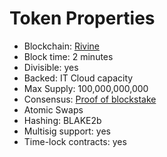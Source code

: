# Token Properties

* Blockchain: [Rivine](/token/technology/rivine_blockchain.md)
* Block time: 2 minutes
* Divisible: yes
* Backed: IT Cloud capacity
* Max Supply: 100,000,000,000
* Consensus: [Proof of blockstake](/token/technology/proof_of_blockstake.md)
* Atomic Swaps
* Hashing: BLAKE2b
* Multisig support: yes
* Time-lock contracts: yes
